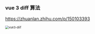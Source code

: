 ### vue 3  diff 算法

https://zhuanlan.zhihu.com/p/150103393

<img src="/Users/franklin/Documents/code/FE_markdown/前端系统化/md-images/vue3-diif.png" alt="vue3-diif" style="zoom:67%;" />
